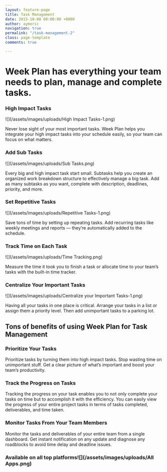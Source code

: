 ```yaml
---
layout: feature-page
title: Task Management
date: 2015-10-08 00:00:00 +0000
author: aymeric
navigation: true
permalink: "/task-management-2"
class: page-template
comments: true

---
```

# Week Plan has everything your team needs to plan, manage and complete tasks.

### **High Impact Tasks**

![](/assets/images/uploads/High Impact Tasks-1.png)

Never lose sight of your most important tasks. Week Plan helps you integrate your high impact tasks into your schedule easily, so your team can focus on what matters.

### **Add Sub Tasks**

![](/assets/images/uploads/Sub Tasks.png)

Every big and high impact task start small. Subtasks help you create an organized work breakdown structure to effectively manage a big task. Add as many subtasks as you want, complete with description, deadlines, priority, and more.

### **Set Repetitive Tasks**

![](/assets/images/uploads/Repetitive Tasks-1.png)

Save tons of time by setting up repeating tasks. Add recurring tasks like weekly meetings and reports — they’re automatically added to the schedule.

### **Track Time on Each Task**

![](/assets/images/uploads/Time Tracking.png)

Measure the time it took you to finish a task or allocate time to your team’s tasks with the built-in time tracker.

### **Centralize Your Important Tasks**

![](/assets/images/uploads/Centralize your Important Tasks-1.png)

Having all your tasks in one place is critical. Arrange your tasks in a list or assign them a priority level. Then add unimportant tasks to a parking lot.

## Tons of benefits of using Week Plan for Task Management

### **Prioritize Your Tasks**

Prioritize tasks by turning them into high impact tasks. Stop wasting time on unimportant stuff. Get a clear picture of what’s important and boost your team’s productivity.

### **Track the Progress on Tasks**

Tracking the progress on your task enables you to not only complete your tasks on time but to accomplish it with the efficiency. You can easily view the progress of your entire project tasks in terms of tasks completed, deliverables, and time taken.

### **Monitor Tasks From Your Team Members**

Monitor the tasks and deliverables of your entire team from a single dashboard. Get instant notification on any update and diagnose any roadblocks to avoid time delay and deadline issues.

### **Available on all top platforms![](/assets/images/uploads/All Apps.png)**